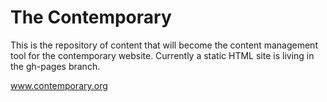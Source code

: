 # The Contemporary

This is the repository of content that will become the content management tool for the contemporary website. Currently a static HTML site is living in the gh-pages branch.

www.contemporary.org

